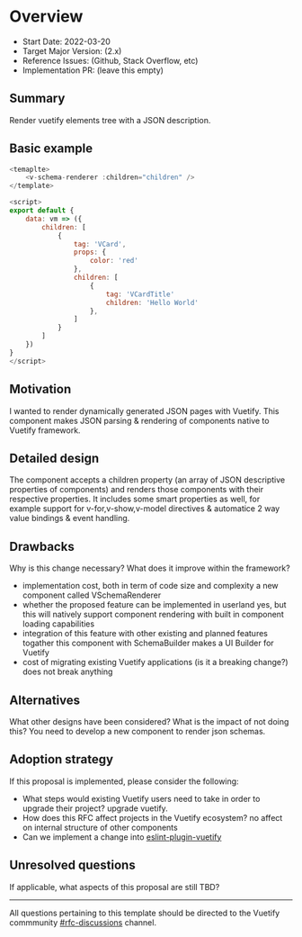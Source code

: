 # Overview

- Start Date: 2022-03-20
- Target Major Version: (2.x)
- Reference Issues: (Github, Stack Overflow, etc)
- Implementation PR: (leave this empty)

## Summary

Render vuetify elements tree with a JSON description.

## Basic example

```js
<temaplte>
    <v-schema-renderer :children="children" />
</template>

<script>
export default {
    data: vm => ({
        children: [
            {
                tag: 'VCard',
                props: {
                    color: 'red'
                },
                children: [
                    {
                        tag: 'VCardTitle'
                        children: 'Hello World'
                    },
                ]
            }
        ]
    })
}
</script>
```

## Motivation

I wanted to render dynamically generated JSON pages with Vuetify.
This component makes JSON parsing & rendering of components native to Vuetify framework.

## Detailed design

The component accepts a children property (an array of JSON descriptive properties of components) and renders those components with their respective properties. It includes some smart properties as well, for example support for v-for,v-show,v-model directives & automatice 2 way value bindings & event handling.

## Drawbacks

Why is this change necessary? What does it improve within the framework?

- implementation cost, both in term of code size and complexity
    a new component called VSchemaRenderer
- whether the proposed feature can be implemented in userland
    yes, but this will natively support component rendering with built in component loading capabilities
- integration of this feature with other existing and planned features
    togather this component with SchemaBuilder makes a UI Builder for Vuetify
- cost of migrating existing Vuetify applications (is it a breaking change?)
    does not break anything

## Alternatives

What other designs have been considered? What is the impact of not doing this?
You need to develop a new component to render json schemas.

## Adoption strategy

If this proposal is implemented, please consider the following:

- What steps would existing Vuetify users need to take in order to upgrade their project?
    upgrade vuetify.
- How does this RFC affect projects in the Vuetify ecosystem?
    no affect on internal structure of other components
- Can we implement a change into [eslint-plugin-vuetify](https://github.com/vuetifyjs/eslint-plugin-vuetify)

## Unresolved questions

If applicable, what aspects of this proposal are still TBD?

---

All questions pertaining to this template should be directed to the Vuetify commmunity [#rfc-discussions](https://discord.gg/eXubxyJ) channel.
